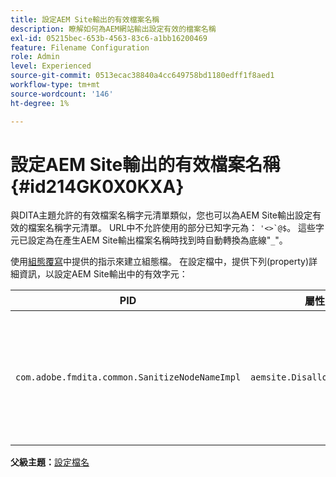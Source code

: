 ```yaml
---
title: 設定AEM Site輸出的有效檔案名稱
description: 瞭解如何為AEM網站輸出設定有效的檔案名稱
exl-id: 05215bec-653b-4563-83c6-a1bb16200469
feature: Filename Configuration
role: Admin
level: Experienced
source-git-commit: 0513ecac38840a4cc649758bd1180edff1f8aed1
workflow-type: tm+mt
source-wordcount: '146'
ht-degree: 1%

---
```


# 設定AEM Site輸出的有效檔案名稱 {#id214GK0X0KXA}

與DITA主題允許的有效檔案名稱字元清單類似，您也可以為AEM Site輸出設定有效的檔案名稱字元清單。 URL中不允許使用的部分已知字元為： ``'<>`@$``。 這些字元已設定為在產生AEM Site輸出檔案名稱時找到時自動轉換為底線&quot;`_`&quot;。

使用[組態覆寫](download-install-additional-config-override.md#)中提供的指示來建立組態檔。 在設定檔中，提供下列\(property\)詳細資訊，以設定AEM Site輸出中的有效字元：

| PID | 屬性索引鍵 | 屬性值 |
|---|------------|--------------|
| `com.adobe.fmdita.common.SanitizeNodeNameImpl` | `aemsite.DisallowedFileNameChars` | 在AEM Site輸出檔案名稱中新增要以底線取代的字元。<br> **預設值**： ``'<\>\`@$`` |

**父級主題：**[&#x200B;設定檔名](conf-file-names.md)
